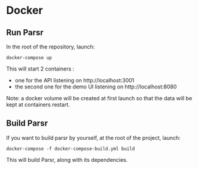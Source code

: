 # Docker

## Run Parsr

In the root of the repository, launch:

  ```
  docker-compose up
  ```

This will start 2 containers : 
* one for the API listening on http://localhost:3001
* the second one for the demo UI listening on http://localhost:8080

Note: a docker volume will be created at first launch so that the data will be kept at containers restart.


## Build Parsr

If you want to build parsr by yourself, at the root of the project, launch:

  ```
  docker-compose -f docker-compose-build.yml build
  ```

This will build Parsr, along with its dependencies.
